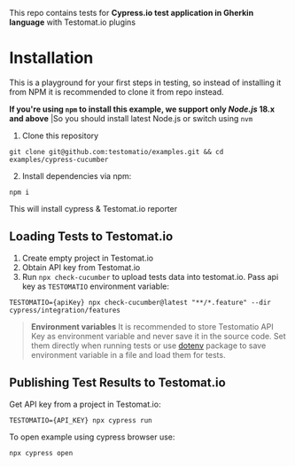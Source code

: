 This repo contains tests for **Cypress.io test application in Gherkin language** with Testomat.io plugins

# Installation

This is a playground for your first steps in testing, so instead of installing it from NPM it is recommended to clone it from repo instead.

**If you're using `npm` to install this example, we support only _Node.js_ 18.x and above**
|So you should install latest Node.js or switch using `nvm`

1) Clone this repository

```
git clone git@github.com:testomatio/examples.git && cd examples/cypress-cucumber
```

2) Install dependencies via npm:

```
npm i
```

This will install cypress & Testomat.io reporter

## Loading Tests to Testomat.io

1. Create empty project in Testomat.io
2. Obtain API key from Testomat.io
2. Run `npx check-cucumber` to upload tests data into testomat.io. Pass api key as `TESTOMATIO` environment variable:

```
TESTOMATIO={apiKey} npx check-cucumber@latest "**/*.feature" --dir cypress/integration/features
```
> **Environment variables** It is recommended to store Testomatio API Key as environment variable and never save it in the source code. Set them directly when running tests or use [dotenv](https://www.npmjs.com/package/dotenv) package to save environment variable in a file and load them for tests.

## Publishing Test Results to Testomat.io

Get API key from a project in Testomat.io:

```
TESTOMATIO={API_KEY} npx cypress run
```
To open example using cypress browser use:
```
npx cypress open
```
